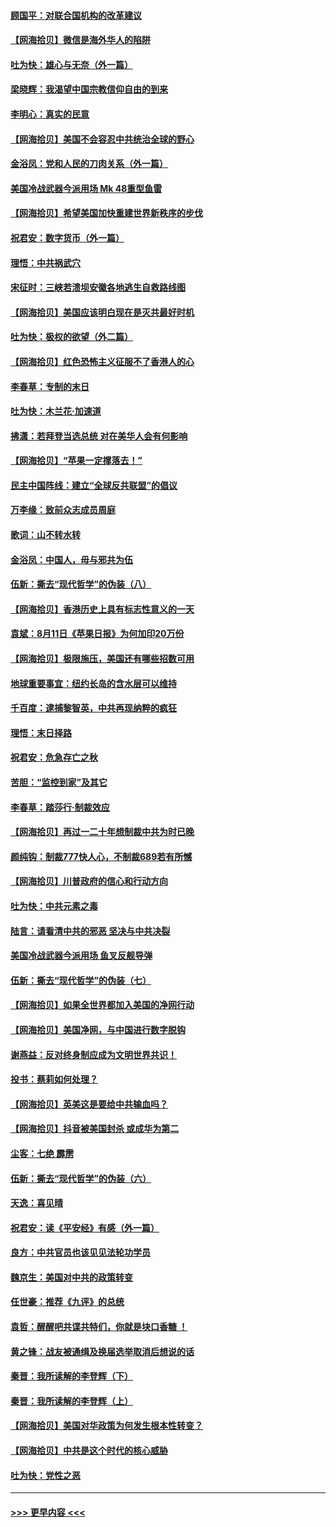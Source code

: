 #### [顾国平：对联合国机构的改革建议](../pages/nsc993/n12339928.md?t=08190351) 
#### [【网海拾贝】微信是海外华人的陷阱](../pages/nsc993/n12338868.md?t=08190351) 
#### [吐为快：雄心与无奈（外一篇）](../pages/nsc993/n12338132.md?t=08190351) 
#### [梁晓辉：我渴望中国宗教信仰自由的到来](../pages/nsc993/n12336657.md?t=08190351) 
#### [李明心：真实的民意](../pages/nsc993/n12336089.md?t=08190351) 
#### [【网海拾贝】美国不会容忍中共统治全球的野心](../pages/nsc993/n12336063.md?t=08190351) 
#### [金浴凤：党和人民的刀肉关系（外一篇）](../pages/nsc993/n12335834.md?t=08190351) 
#### [美国冷战武器今派用场 Mk 48重型鱼雷](../pages/nsc993/n12335354.md?t=08190351) 
#### [【网海拾贝】希望美国加快重建世界新秩序的步伐](../pages/nsc993/n12334224.md?t=08190351) 
#### [祝君安：数字货币（外一篇）](../pages/nsc993/n12334186.md?t=08190351) 
#### [理悟：中共祸武穴](../pages/nsc993/n12333962.md?t=08190351) 
#### [宋征时：三峡若溃坝安徽各地逃生自救路线图](../pages/nsc993/n12332450.md?t=08190351) 
#### [【网海拾贝】美国应该明白现在是灭共最好时机](../pages/nsc993/n12332313.md?t=08190351) 
#### [吐为快：极权的欲望（外二篇）](../pages/nsc993/n12332089.md?t=08190351) 
#### [【网海拾贝】红色恐怖主义征服不了香港人的心](../pages/nsc993/n12329296.md?t=08190351) 
#### [李春草：专制的末日](../pages/nsc993/n12329079.md?t=08190351) 
#### [吐为快：木兰花‧加速道](../pages/nsc993/n12327366.md?t=08190351) 
#### [拂潇：若拜登当选总统 对在美华人会有何影响](../pages/nsc993/n12295996.md?t=08190351) 
#### [【网海拾贝】“苹果一定撑落去！”](../pages/nsc993/n12326784.md?t=08190351) 
#### [民主中国阵线：建立“全球反共联盟”的倡议](../pages/nsc993/n12324177.md?t=08190351) 
#### [万李缘：致前众志成员周庭](../pages/nsc993/n12324635.md?t=08190351) 
#### [歌词：山不转水转](../pages/nsc993/n12324599.md?t=08190351) 
#### [金浴凤：中国人，毋与邪共为伍](../pages/nsc993/n12324257.md?t=08190351) 
#### [伍新：撕去“现代哲学”的伪装（八）](../pages/nsc993/n12324188.md?t=08190351) 
#### [【网海拾贝】香港历史上具有标志性意义的一天](../pages/nsc993/n12324021.md?t=08190351) 
#### [袁斌：8月11日《苹果日报》为何加印20万份](../pages/nsc993/n12323955.md?t=08190351) 
#### [【网海拾贝】极限施压，美国还有哪些招数可用](../pages/nsc993/n12322512.md?t=08190351) 
#### [地球重要事宜：纽约长岛的含水层可以维持](../pages/nsc993/n12321844.md?t=08190351) 
#### [千百度：逮捕黎智英，中共再现纳粹的疯狂](../pages/nsc993/n12321777.md?t=08190351) 
#### [理悟：末日择路](../pages/nsc993/n12320812.md?t=08190351) 
#### [祝君安：危急存亡之秋](../pages/nsc993/n12320795.md?t=08190351) 
#### [苦胆：“监控到家”及其它](../pages/nsc993/n12320751.md?t=08190351) 
#### [李春草：踏莎行·制裁效应](../pages/nsc993/n12318290.md?t=08190351) 
#### [【网海拾贝】再过一二十年想制裁中共为时已晚](../pages/nsc993/n12318195.md?t=08190351) 
#### [颜纯钩：制裁777快人心，不制裁689若有所憾](../pages/nsc993/n12316912.md?t=08190351) 
#### [【网海拾贝】川普政府的信心和行动方向](../pages/nsc993/n12316673.md?t=08190351) 
#### [吐为快：中共元素之毒](../pages/nsc993/n12316547.md?t=08190351) 
#### [陆言：请看清中共的邪恶 坚决与中共决裂](../pages/nsc993/n12315784.md?t=08190351) 
#### [美国冷战武器今派用场 鱼叉反舰导弹](../pages/nsc993/n12316258.md?t=08190351) 
#### [伍新：撕去“现代哲学”的伪装（七）](../pages/nsc993/n12315846.md?t=08190351) 
#### [【网海拾贝】如果全世界都加入美国的净网行动](../pages/nsc993/n12315588.md?t=08190351) 
#### [【网海拾贝】美国净网，与中国进行数字脱钩](../pages/nsc993/n12312813.md?t=08190351) 
#### [谢燕益：反对终身制应成为文明世界共识！](../pages/nsc993/n12310465.md?t=08190351) 
#### [投书：蔡莉如何处理？](../pages/nsc993/n12310224.md?t=08190351) 
#### [【网海拾贝】英美这是要给中共输血吗？](../pages/nsc993/n12307646.md?t=08190351) 
#### [【网海拾贝】抖音被美国封杀 或成华为第二](../pages/nsc993/n12305277.md?t=08190351) 
#### [尘客：七绝 霹雳](../pages/nsc993/n12304053.md?t=08190351) 
#### [伍新：撕去“现代哲学”的伪装（六）](../pages/nsc993/n12303243.md?t=08190351) 
#### [天逸：喜见晴](../pages/nsc993/n12303226.md?t=08190351) 
#### [祝君安：读《平安经》有感（外一篇）](../pages/nsc993/n12303170.md?t=08190351) 
#### [良方：中共官员也该见见法轮功学员](../pages/nsc993/n12302985.md?t=08190351) 
#### [魏京生：美国对中共的政策转变](../pages/nsc993/n12302929.md?t=08190351) 
#### [任世豪：推荐《九评》的总统](../pages/nsc993/n12302838.md?t=08190351) 
#### [袁哲：醒醒吧共谍共特们，你就是块口香糖 ！](../pages/nsc993/n12302678.md?t=08190351) 
#### [黄之锋：战友被通缉及换届选举取消后想说的话](../pages/nsc993/n12302681.md?t=08190351) 
#### [秦晋：我所读解的李登辉（下）](../pages/nsc993/n12302171.md?t=08190351) 
#### [秦晋：我所读解的李登辉（上）](../pages/nsc993/n12301979.md?t=08190351) 
#### [【网海拾贝】美国对华政策为何发生根本性转变？](../pages/nsc993/n12302091.md?t=08190351) 
#### [【网海拾贝】中共是这个时代的核心威胁](../pages/nsc993/n12300541.md?t=08190351) 
#### [吐为快：党性之恶](../pages/nsc993/n12300263.md?t=08190351) 

----
#### [ >>> 更早内容 <<< ](../indexes/nsc993-earlier.md)
